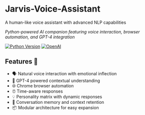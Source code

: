 # Jarvis-Voice-Assistant
A human-like voice assistant with advanced NLP capabilities

*Python-powered AI companion featuring voice interaction, browser automation, and GPT-4 integration*

[![Python Version](https://img.shields.io/badge/python-3.8%2B-blue)](https://www.python.org/)
[![OpenAI](https://img.shields.io/badge/API-OpenAI-green)](https://openai.com/)

## Features 🌟
- 🗣️ Natural voice interaction with emotional inflection
- 🧠 GPT-4 powered contextual understanding
- 🌐 Chrome browser automation
- ⏰ Time-aware responses
- 💡 Personality matrix with dynamic responses
- 🔄 Conversation memory and context retention
- 📦 Modular architecture for easy expansion
